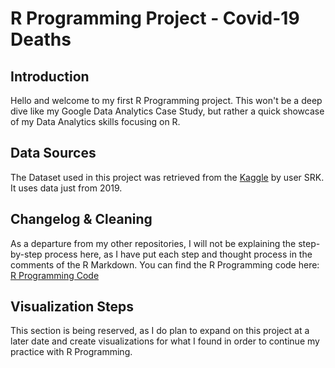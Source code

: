 # R Programming Project - Covid-19 Deaths
## Introduction

Hello and welcome to my first R Programming project. This won't be a deep dive like my Google Data Analytics Case Study, but rather a quick showcase of my Data Analytics skills focusing on R.  



## Data Sources

The Dataset used in this project was retrieved from the [Kaggle](https://www.kaggle.com/datasets/sudalairajkumar/novel-corona-virus-2019-dataset) by user SRK. It uses data just from 2019.



## Changelog & Cleaning

As a departure from my other repositories, I will not be explaining the step-by-step process here, as I have put each step and thought process in the comments of the R Markdown. 
You can find the R Programming code here: [R Programming Code](https://github.com/stgordillo/r_programming_project/blob/main/r_programming_code.rmd)


## Visualization Steps
This section is being reserved, as I do plan to expand on this project at a later date and create visualizations for what I found in order to continue my practice with R Programming.
